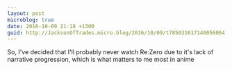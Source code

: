 ```yaml
---
layout: post
microblog: true
date: 2016-10-09 21:18 +1300
guid: http://JacksonOfTrades.micro.blog/2016/10/09/t785031617140056064.html
---
```

So, I've decided that I'll probably never watch Re:Zero due to it's lack of narrative progression, which is what matters to me most in anime
